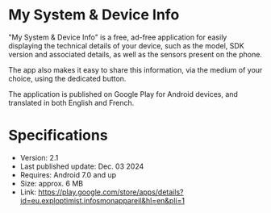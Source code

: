 # My System & Device Info

"My System & Device Info" is a free, ad-free application for easily displaying the technical details of your device, such as the model, SDK version and associated details, as well as the sensors present on the phone.

The app also makes it easy to share this information, via the medium of your choice, using the dedicated button.

The application is published on Google Play for Android devices, and translated in both English and French.

# Specifications

- Version: 2.1
- Last published update: Dec. 03 2024
- Requires: Android 7.0 and up
- Size: approx. 6 MB
- Link: https://play.google.com/store/apps/details?id=eu.exploptimist.infosmonappareil&hl=en&pli=1
